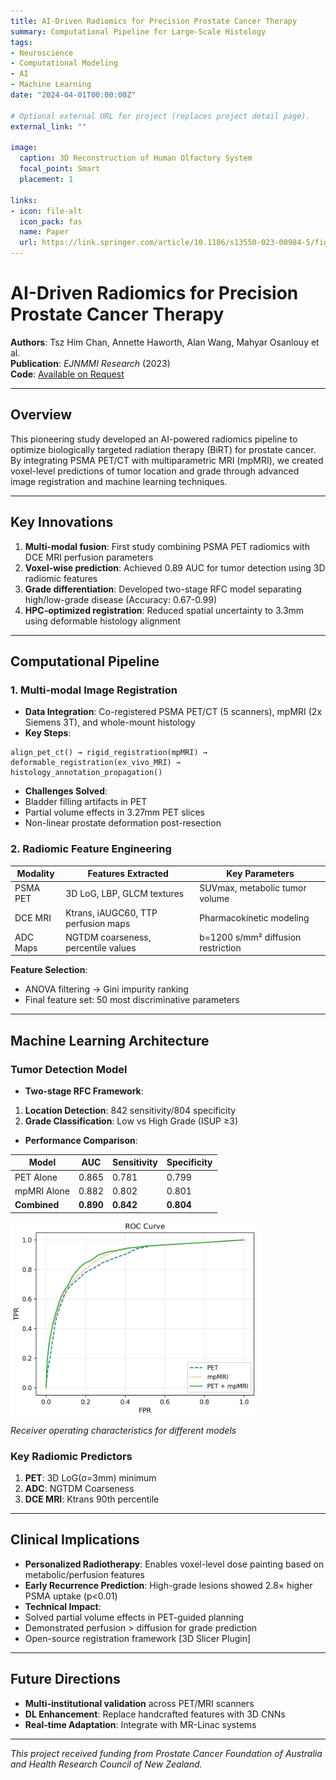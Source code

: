 ```yaml
---
title: AI-Driven Radiomics for Precision Prostate Cancer Therapy 
summary: Computational Pipeline for Large-Scale Histology
tags:
- Neuroscience
- Computational Modeling
- AI
- Machine Learning
date: "2024-04-01T00:00:00Z"

# Optional external URL for project (replaces project detail page).
external_link: ""

image:
  caption: 3D Reconstruction of Human Olfactory System
  focal_point: Smart
  placement: 1

links:
- icon: file-alt
  icon_pack: fas
  name: Paper
  url: https://link.springer.com/article/10.1186/s13550-023-00984-5/figures/4
---
```

# AI-Driven Radiomics for Precision Prostate Cancer Therapy

**Authors**: Tsz Him Chan, Annette Haworth, Alan Wang, Mahyar Osanlouy et al.  
**Publication**: *EJNMMI Research* (2023)  
**Code**: [Available on Request](mailto:Hayley.Reynolds@auckland.ac.nz)  

---

## Overview  
This pioneering study developed an AI-powered radiomics pipeline to optimize biologically targeted radiation therapy
(BiRT) for prostate cancer. By integrating PSMA PET/CT with multiparametric MRI (mpMRI), 
we created voxel-level predictions of tumor location and grade through advanced image registration and machine learning
techniques.

---

## Key Innovations
1. **Multi-modal fusion**: First study combining PSMA PET radiomics with DCE MRI perfusion parameters
2. **Voxel-wise prediction**: Achieved 0.89 AUC for tumor detection using 3D radiomic features
3. **Grade differentiation**: Developed two-stage RFC model separating high/low-grade disease (Accuracy: 0.67-0.99)
4. **HPC-optimized registration**: Reduced spatial uncertainty to 3.3mm using deformable histology alignment

---

## Computational Pipeline

### 1. Multi-modal Image Registration
- **Data Integration**: Co-registered PSMA PET/CT (5 scanners), mpMRI (2x Siemens 3T), and whole-mount histology
- **Key Steps**:
```Pseudo-code for registration workflow
align_pet_ct() → rigid_registration(mpMRI) →
deformable_registration(ex_vivo_MRI) →
histology_annotation_propagation()
```
- **Challenges Solved**:  
- Bladder filling artifacts in PET  
- Partial volume effects in 3.27mm PET slices  
- Non-linear prostate deformation post-resection

### 2. Radiomic Feature Engineering
| Modality       | Features Extracted                          | Key Parameters                     |
|----------------|---------------------------------------------|------------------------------------|
| PSMA PET       | 3D LoG, LBP, GLCM textures                  | SUVmax, metabolic tumor volume    |
| DCE MRI        | Ktrans, iAUGC60, TTP perfusion maps         | Pharmacokinetic modeling           |
| ADC Maps       | NGTDM coarseness, percentile values         | b=1200 s/mm² diffusion restriction |

**Feature Selection**:  
- ANOVA filtering → Gini impurity ranking  
- Final feature set: 50 most discriminative parameters

---

## Machine Learning Architecture

### Tumor Detection Model
- **Two-stage RFC Framework**:
1. **Location Detection**: 842 sensitivity/804 specificity
2. **Grade Classification**: Low vs High Grade (ISUP ≥3)

- **Performance Comparison**:

| Model          | AUC    | Sensitivity | Specificity |
|----------------|--------|-------------|-------------|
| PET Alone      | 0.865  | 0.781       | 0.799       |
| mpMRI Alone    | 0.882  | 0.802       | 0.801       |
| **Combined**   | **0.890** | **0.842**   | **0.804**   |

<img src="roc.png" alt="Receptive fields" width="400">

*Receiver operating characteristics for different models*

### Key Radiomic Predictors
1. **PET**: 3D LoG(σ=3mm) minimum  
2. **ADC**: NGTDM Coarseness  
3. **DCE MRI**: Ktrans 90th percentile  

---

## Clinical Implications
- **Personalized Radiotherapy**: Enables voxel-level dose painting based on metabolic/perfusion features
- **Early Recurrence Prediction**: High-grade lesions showed 2.8× higher PSMA uptake (p<0.01)
- **Technical Impact**:
- Solved partial volume effects in PET-guided planning  
- Demonstrated perfusion > diffusion for grade prediction  
- Open-source registration framework [3D Slicer Plugin]

---

## Future Directions
- **Multi-institutional validation** across PET/MRI scanners
- **DL Enhancement**: Replace handcrafted features with 3D CNNs
- **Real-time Adaptation**: Integrate with MR-Linac systems
---

*This project received funding from Prostate Cancer Foundation of Australia and Health Research Council of New Zealand.*
